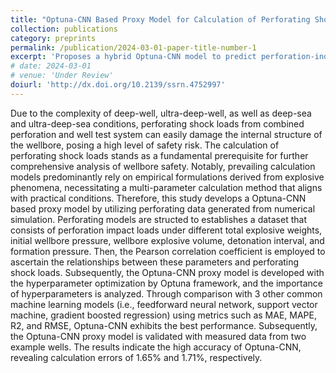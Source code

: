 ```yaml
---
title: "Optuna-CNN Based Proxy Model for Calculation of Perforating Shock Loads (Under Review)"  
collection: publications  
category: preprints  
permalink: /publication/2024-03-01-paper-title-number-1
excerpt: 'Proposes a hybrid Optuna-CNN model to predict perforation-induced shock loads, enhancing computational efficiency.'
# date: 2024-03-01  
# venue: 'Under Review'  
doiurl: 'http://dx.doi.org/10.2139/ssrn.4752997'  
---
```


Due to the complexity of deep-well, ultra-deep-well, as well as deep-sea and ultra-deep-sea conditions, perforating shock loads from combined perforation and well test system can easily damage the internal structure of the wellbore, posing a high level of safety risk. The calculation of perforating shock loads stands as a fundamental prerequisite for further comprehensive analysis of wellbore safety. Notably, prevailing calculation models predominantly rely on empirical formulations derived from explosive phenomena, necessitating a multi-parameter calculation method that aligns with practical conditions. Therefore, this study develops a Optuna-CNN based proxy model by utilizing perforating data generated from numerical simulation. Perforating models are structed to establishes a dataset that consists of perforation impact loads under different total explosive weights, initial wellbore pressure, wellbore explosive volume, detonation interval, and formation pressure. Then, the Pearson correlation coefficient is employed to ascertain the relationships between these parameters and perforating shock loads. Subsequently, the Optuna-CNN proxy model is developed with the hyperparameter optimization by Optuna framework, and the importance of hyperparameters is analyzed. Through comparison with 3 other common machine learning models (i.e., feedforward neural network, support vector machine, gradient boosted regression) using metrics such as MAE, MAPE, R2, and RMSE, Optuna-CNN exhibits the best performance. Subsequently, the Optuna-CNN proxy model is validated with measured data from two example wells. The results indicate the high accuracy of Optuna-CNN, revealing calculation errors of 1.65% and 1.71%, respectively.